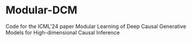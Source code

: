 # Modular-DCM
Code for the ICML'24 paper Modular Learning of Deep Causal Generative Models for High-dimensional Causal Inference
